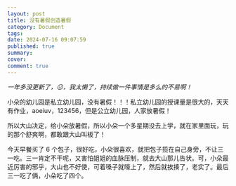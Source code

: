 ```yaml
---
layout: post
title: 没有暑假创造暑假
category: Document
tags: 
date: 2024-07-16 09:07:59
published: true
summary: 
cover: 
comment: true
---
```


*一年多没更新了，😖，我太懒了，持续做一件事情是多么的不易啊！*

小朵的幼儿园是私立幼儿园，没有暑假！！！私立幼儿园的授课量是很大的，天天有作业，aoeiuv，123456，但是公立幼儿园，人家放暑假！

所以大山决定，给小朵放暑假，所以小朵一个多星期没去上学，就在家里面玩，玩的那个舒爽啊，都敢跟大山叫板了！

今天早餐买了 6 个包子，很好吃，小朵很喜欢，就把包子揽在自己身旁，不让三一吃。三一肯定不干呢，又害怕姐姐的血脉压制，就去大山那儿告状。可，小朵最近厉害的邪乎，大山也不好使，可着嗓子就嚎上了，然后就挨揍了，老实了。最后三一吃了俩，小朵吃了四个。
